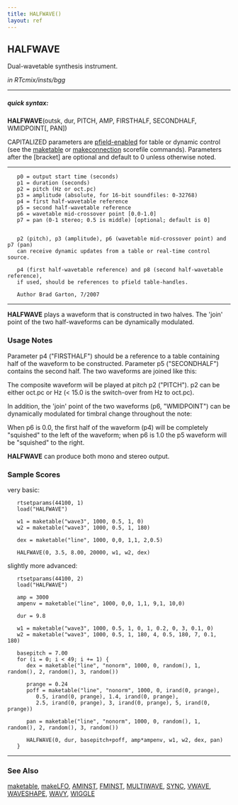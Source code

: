 ```yaml
---
title: HALFWAVE()
layout: ref
---
```


## HALFWAVE

Dual-wavetable synthesis instrument.

*in RTcmix/insts/bgg*  
  

-----

##### quick syntax:

**HALFWAVE**(outsk, dur, PITCH, AMP, FIRSTHALF, SECONDHALF, WMIDPOINT\[,
PAN\])

CAPITALIZED parameters are [pfield-enabled](pfield-enabled.html) for
table or dynamic control (see the
[maketable](../scorefile/maketable-2.html) or
[makeconnection](../scorefile/makeconnection-2.html) scorefile
commands). Parameters after the \[bracket\] are optional and default to
0 unless otherwise noted.

-----

  

``` 
   p0 = output start time (seconds)
   p1 = duration (seconds)
   p2 = pitch (Hz or oct.pc)
   p3 = amplitude (absolute, for 16-bit soundfiles: 0-32768)
   p4 = first half-wavetable reference
   p5 = second half-wavetable reference
   p6 = wavetable mid-crossover point [0.0-1.0]
   p7 = pan (0-1 stereo; 0.5 is middle) [optional; default is 0]


   p2 (pitch), p3 (amplitude), p6 (wavetable mid-crossover point) and p7 (pan)
   can receive dynamic updates from a table or real-time control source.

   p4 (first half-wavetable reference) and p8 (second half-wavetable reference),
   if used, should be references to pfield table-handles.

   Author Brad Garton, 7/2007
```

  

-----

  
**HALFWAVE** plays a waveform that is constructed in two halves. The
'join' point of the two half-waveforms can be dynamically modulated.

### Usage Notes

Parameter p4 ("FIRSTHALF") should be a reference to a table containing
half of the waveform to be constructed. Parameter p5 ("SECONDHALF")
contains the second half. The two waveforms are joined like this:

  
The composite waveform will be played at pitch p2 ("PITCH"). p2 can be
either oct.pc or Hz (\< 15.0 is the switch-over from Hz to oct.pc).

In addition, the 'join' point of the two waveforms (p6, "WMIDPOINT") can
be dynamically modulated for timbral change throughout the note:

  
When p6 is 0.0, the first half of the waveform (p4) will be completely
"squished" to the left of the waveform; when p6 is 1.0 the p5 waveform
will be "squished" to the right.

**HALFWAVE** can produce both mono and stereo output.

### Sample Scores

very basic:

``` 
   rtsetparams(44100, 1)
   load("HALFWAVE")

   w1 = maketable("wave3", 1000, 0.5, 1, 0)
   w2 = maketable("wave3", 1000, 0.5, 1, 180)

   dex = maketable("line", 1000, 0,0, 1,1, 2,0.5)

   HALFWAVE(0, 3.5, 8.00, 20000, w1, w2, dex)
```

  
  
slightly more advanced:

``` 
   rtsetparams(44100, 2)
   load("HALFWAVE")

   amp = 3000
   ampenv = maketable("line", 1000, 0,0, 1,1, 9,1, 10,0)

   dur = 9.8

   w1 = maketable("wave3", 1000, 0.5, 1, 0, 1, 0.2, 0, 3, 0.1, 0)
   w2 = maketable("wave3", 1000, 0.5, 1, 180, 4, 0.5, 180, 7, 0.1, 180)

   basepitch = 7.00
   for (i = 0; i < 49; i += 1) {
      dex = maketable("line", "nonorm", 1000, 0, random(), 1, random(), 2, random(), 3, random())

      prange = 0.24
      poff = maketable("line", "nonorm", 1000, 0, irand(0, prange),
         0.5, irand(0, prange), 1.4, irand(0, prange),
         2.5, irand(0, prange), 3, irand(0, prange), 5, irand(0, prange))

      pan = maketable("line", "nonorm", 1000, 0, random(), 1, random(), 2, random(), 3, random())

      HALFWAVE(0, dur, basepitch+poff, amp*ampenv, w1, w2, dex, pan)
   }
```

  

-----

### See Also

[maketable](../scorefile/maketable.html),
[makeLFO](../scorefile/makeLFO.html), [AMINST](AMINST.html),
[FMINST](FMINST.html), [MULTIWAVE](MULTIWAVE.html), [SYNC](SYNC.html),
[VWAVE](VWAVE.html), [WAVESHAPE](WAVESHAPE.html), [WAVY](WAVY.html),
[WIGGLE](WIGGLE.html)
